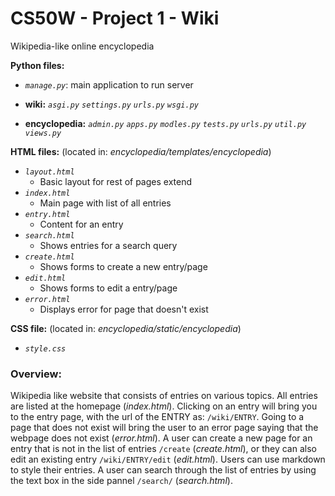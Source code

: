 # CS50W - Project 1 - Wiki
 Wikipedia-like online encyclopedia

**Python files:**
  * _`manage.py`_: main application to run server 
  * **wiki:**
     _`asgi.py`_ _`settings.py`_ _`urls.py`_ _`wsgi.py`_

   * **encyclopedia:**
      _`admin.py`_ _`apps.py`_ _`modles.py`_ _`tests.py`_ _`urls.py`_ _`util.py`_ _`views.py`_
    
**HTML files:** (located in: _encyclopedia/templates/encyclopedia_)
  * _`layout.html`_
    - Basic layout for rest of pages extend
  * _`index.html`_
    - Main page with list of all entries 
  * _`entry.html`_
    - Content for an entry
  * _`search.html`_
    - Shows entries for a search query
  * _`create.html`_
    - Shows forms to create a new entry/page
  * _`edit.html`_
    - Shows forms to edit a entry/page
  * _`error.html`_
    - Displays error for page that doesn't exist
    
**CSS file:** (located in: _encyclopedia/static/encyclopedia_)
  * _`style.css`_
     
      
### Overview:
Wikipedia like website that consists of entries on various topics. All entries are listed at the homepage (_index.html_). Clicking on an entry will bring you to the entry page, with the url of the ENTRY as: `/wiki/ENTRY`. Going to a page that does not exist will bring the user to an error page saying that the webpage does not exist (_error.html_). A user can create a new page for an entry that is not in the list of entries `/create` (_create.html_), or they can also edit an existing entry `/wiki/ENTRY/edit` (_edit.html_). Users can use markdown to style their entries. A user can search through the list of entries by using the text box in the side pannel `/search/` (_search.html_). 
